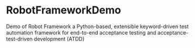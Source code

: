 # RobotFrameworkDemo
Demo of Robot Framework a Python-based, extensible keyword-driven test automation framework for end-to-end acceptance testing and acceptance-test-driven development (ATDD)
